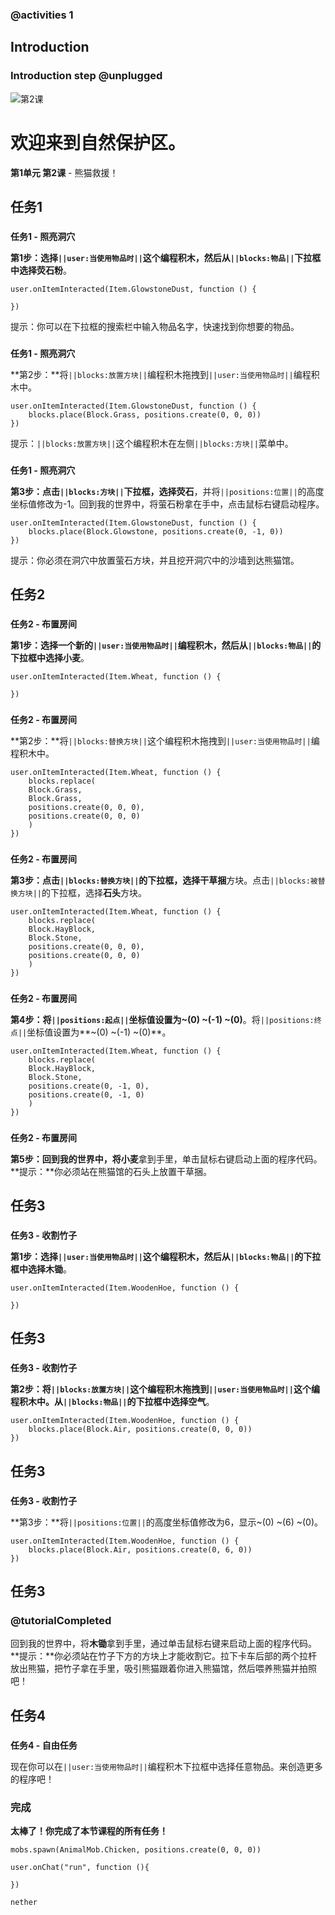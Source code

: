 ### @activities 1

## Introduction

### Introduction step @unplugged

![第2课](/static/china-tutorials/panda.gif)

# 欢迎来到自然保护区。

**第1单元 第2课** - 熊猫救援！

## 任务1

### 

**任务1 - 照亮洞穴**<br/>

**第1步：**选择``||user:当使用物品时||``这个编程积木，然后从``||blocks:物品||``下拉框中选择**荧石粉**。

```blocks
user.onItemInteracted(Item.GlowstoneDust, function () {

})
```
提示：你可以在下拉框的搜索栏中输入物品名字，快速找到你想要的物品。

### 

**任务1 - 照亮洞穴**<br/>

**第2步：**将``||blocks:放置方块||``编程积木拖拽到``||user:当使用物品时||``编程积木中。

```blocks
user.onItemInteracted(Item.GlowstoneDust, function () {
    blocks.place(Block.Grass, positions.create(0, 0, 0))
})
```
提示：``||blocks:放置方块||``这个编程积木在左侧``||blocks:方块||``菜单中。

### 

**任务1 - 照亮洞穴**<br/>

**第3步：**点击``||blocks:方块||``下拉框，选择**荧石**，并将``||positions:位置||``的高度坐标值修改为-1。回到我的世界中，将萤石粉拿在手中，点击鼠标右键启动程序。

```blocks
user.onItemInteracted(Item.GlowstoneDust, function () {
    blocks.place(Block.Glowstone, positions.create(0, -1, 0))
})
```

提示：你必须在洞穴中放置萤石方块，并且挖开洞穴中的沙墙到达熊猫馆。

## 任务2

### 

**任务2 - 布置房间**<br/>

**第1步：**选择一个新的``||user:当使用物品时||``编程积木，然后从``||blocks:物品||``的下拉框中选择**小麦**。

```blocks
user.onItemInteracted(Item.Wheat, function () {

})
```

### 

**任务2 - 布置房间**<br/>

**第2步：**将``||blocks:替换方块||``这个编程积木拖拽到``||user:当使用物品时||``编程积木中。

```blocks
user.onItemInteracted(Item.Wheat, function () {
    blocks.replace(
    Block.Grass,
    Block.Grass,
    positions.create(0, 0, 0),
    positions.create(0, 0, 0)
    )
})
```

### 

**任务2 - 布置房间**<br/>

**第3步：**点击``||blocks:替换方块||``的下拉框，选择**干草捆**方块。点击``||blocks:被替换方块||``的下拉框，选择**石头**方块。

```blocks
user.onItemInteracted(Item.Wheat, function () {
    blocks.replace(
    Block.HayBlock,
    Block.Stone,
    positions.create(0, 0, 0),
    positions.create(0, 0, 0)
    )
})
```

### 

**任务2 - 布置房间**<br/>

**第4步：**将``||positions:起点||``坐标值设置为**~(0) ~(-1) ~(0)**。将``||positions:终点||``坐标值设置为**~(0) ~(-1) ~(0)**。

```blocks
user.onItemInteracted(Item.Wheat, function () {
    blocks.replace(
    Block.HayBlock,
    Block.Stone,
    positions.create(0, -1, 0),
    positions.create(0, -1, 0)
    )
})
```

### 

**任务2 - 布置房间**<br/>

**第5步：**回到我的世界中，将**小麦**拿到手里，单击鼠标右键启动上面的程序代码。**提示：**你必须站在熊猫馆的石头上放置干草捆。


## 任务3

### 

**任务3 - 收割竹子**<br/>

**第1步：**选择``||user:当使用物品时||``这个编程积木，然后从``||blocks:物品||``的下拉框中选择**木锄**。

```blocks
user.onItemInteracted(Item.WoodenHoe, function () {

})
```

## 任务3

### 

**任务3 - 收割竹子**<br/>

**第2步：**将``||blocks:放置方块||``这个编程积木拖拽到``||user:当使用物品时||``这个编程积木中。从``||blocks:物品||``的下拉框中选择**空气**。

```blocks
user.onItemInteracted(Item.WoodenHoe, function () {
    blocks.place(Block.Air, positions.create(0, 0, 0))
})
```

## 任务3

### 

**任务3 - 收割竹子**<br/>

**第3步：**将``||positions:位置||``的高度坐标值修改为6，显示~(0) ~(6) ~(0)。

```blocks
user.onItemInteracted(Item.WoodenHoe, function () {
    blocks.place(Block.Air, positions.create(0, 6, 0))
})
```

## 任务3

###  @tutorialCompleted

回到我的世界中，将**木锄**拿到手里，通过单击鼠标右键来启动上面的程序代码。**提示：**你必须站在竹子下方的方块上才能收割它。拉下卡车后部的两个拉杆放出熊猫，把竹子拿在手里，吸引熊猫跟着你进入熊猫馆，然后喂养熊猫并拍照吧！

## 任务4

### 


**任务4 - 自由任务**<br/>

现在你可以在``||user:当使用物品时||``编程积木下拉框中选择任意物品。来创造更多的程序吧！

### 完成

**太棒了！你完成了本节课程的所有任务！**

```ghost
mobs.spawn(AnimalMob.Chicken, positions.create(0, 0, 0)) 
```

```ghost
user.onChat("run", function (){

})
```


```package
nether
```

